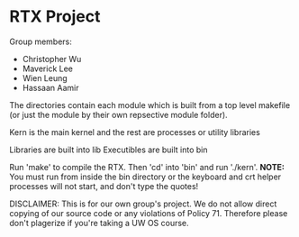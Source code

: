 RTX Project
===========

Group members:

*   Christopher Wu
*   Maverick Lee
*   Wien Leung
*   Hassaan Aamir

The directories contain each module which is built from a top level makefile (or just the module by their own repsective module folder).

Kern is the main kernel and the rest are processes or utility libraries

Libraries are built into lib
Executibles are built into bin

Run 'make' to compile the RTX. Then 'cd' into 'bin' and run './kern'. 
__NOTE:__ You must run from inside the bin directory or the keyboard and crt helper processes will not start, and don't type the quotes!

DISCLAIMER: This is for our own group's project. We do not allow direct copying of our source code or any violations of Policy 71. Therefore please don't plagerize if you're taking a UW OS course.